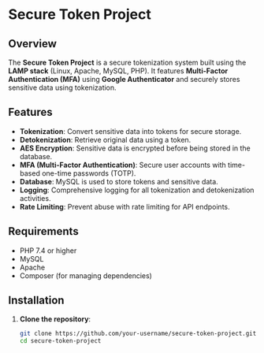 # Secure Token Project

## Overview

The **Secure Token Project** is a secure tokenization system built using the **LAMP stack** (Linux, Apache, MySQL, PHP). It features **Multi-Factor Authentication (MFA)** using **Google Authenticator** and securely stores sensitive data using tokenization.

## Features

- **Tokenization**: Convert sensitive data into tokens for secure storage.
- **Detokenization**: Retrieve original data using a token.
- **AES Encryption**: Sensitive data is encrypted before being stored in the database.
- **MFA (Multi-Factor Authentication)**: Secure user accounts with time-based one-time passwords (TOTP).
- **Database**: MySQL is used to store tokens and sensitive data.
- **Logging**: Comprehensive logging for all tokenization and detokenization activities.
- **Rate Limiting**: Prevent abuse with rate limiting for API endpoints.

## Requirements

- PHP 7.4 or higher
- MySQL
- Apache
- Composer (for managing dependencies)

## Installation

1. **Clone the repository**:

   ```bash
   git clone https://github.com/your-username/secure-token-project.git
   cd secure-token-project
